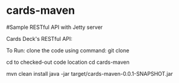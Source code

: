 # cards-maven

#Sample RESTful API with Jetty server


Cards Deck's RESTful API:

To Run: clone the code using command:
git clone 

cd to checked-out code location
cd cards-maven

mvn clean install
java -jar target/cards-maven-0.0.1-SNAPSHOT.jar
